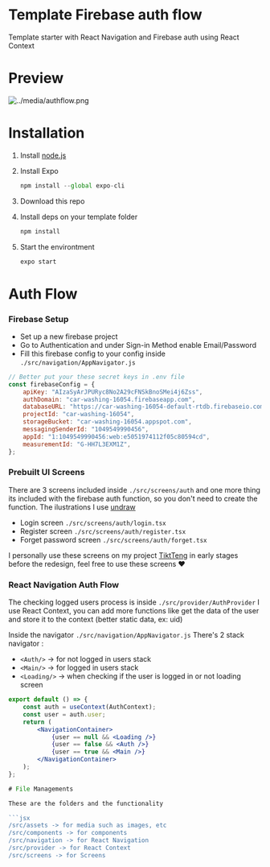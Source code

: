 # Template Firebase auth flow

Template starter with React Navigation and Firebase auth using React Context

# Preview

![../media/authflow.png](../media/authflow.png)

# Installation

1. Install [node.js](https://nodejs.org/en/)
2. Install Expo

   ```jsx
   npm install --global expo-cli
   ```

3. Download this repo
4. Install deps on your template folder

   ```jsx
   npm install
   ```

5. Start the environtment

   ```jsx
   expo start
   ```

# Auth Flow

### Firebase Setup

- Set up a new firebase project
- Go to Authentication and under Sign-in Method enable Email/Password
- Fill this firebase config to your config inside `./src/navigation/AppNavigator.js`

```jsx
// Better put your these secret keys in .env file
const firebaseConfig = {
    apiKey: "AIzaSyArJPURyc8No2A29cFNSkBnoSMei4j6Zss",
    authDomain: "car-washing-16054.firebaseapp.com",
    databaseURL: "https://car-washing-16054-default-rtdb.firebaseio.com",
    projectId: "car-washing-16054",
    storageBucket: "car-washing-16054.appspot.com",
    messagingSenderId: "1049549990456",
    appId: "1:1049549990456:web:e5051974112f05c80594cd",
    measurementId: "G-HH7L3EXM1Z",
};
```

### Prebuilt UI Screens

There are 3 screens included inside `./src/screens/auth` and one more thing its included with the firebase auth function, so you don't need to create the function. The ilustrations I use [undraw](https://undraw.co/)

- Login screen `./src/screens/auth/login.tsx`
- Register screen `./src/screens/auth/register.tsx`
- Forget password screen `./src/screens/auth/forget.tsx`

I personally use these screens on my project [TiktTeng](https://github.com/codingki/TikTeng) in early stages before the redesign, feel free to use these screens ❤️

### React Navigation Auth Flow

The checking logged users process is inside `./src/provider/AuthProvider` I use React Context, you can add more functions like get the data of the user and store it to the context (better static data, ex: uid)

Inside the navigator `./src/navigation/AppNavigator.js`
There's 2 stack navigator :

- `<Auth/>` → for not logged in users stack
- `<Main/>` → for logged in users stack
- `<Loading/>` → when checking if the user is logged in or not loading screen

````jsx
export default () => {
	const auth = useContext(AuthContext);
	const user = auth.user;
	return (
		<NavigationContainer>
			{user == null && <Loading />}
			{user == false && <Auth />}
			{user == true && <Main />}
		</NavigationContainer>
	);
};

# File Managements

These are the folders and the functionality

```jsx
/src/assets -> for media such as images, etc
/src/components -> for components
/src/navigation -> for React Navigation
/src/provider -> for React Context
/src/screens -> for Screens
````
